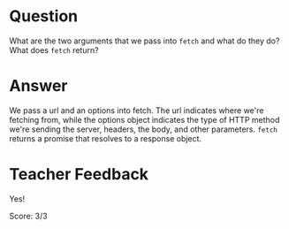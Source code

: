 # Question
What are the two arguments that we pass into `fetch` and what do they do? What does `fetch` return?

# Answer
We pass a url and an options into fetch. The url indicates where we're fetching from, while the options object indicates the type of HTTP method we're sending the server, headers, the body, and other parameters. `fetch` returns a promise that resolves to a response object.

# Teacher Feedback

Yes!

Score: 3/3